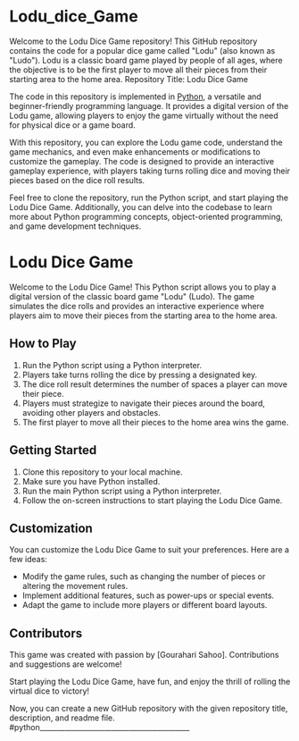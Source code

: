# Lodu_dice_Game
Welcome to the Lodu Dice Game repository! This GitHub repository contains the code for a popular dice game called "Lodu" (also known as "Ludo"). Lodu is a classic board game played by people of all ages, where the objective is to be the first player to move all their pieces from their starting area to the home area.
Repository Title: Lodu Dice Game

The code in this repository is implemented in [Python](https://www.python.org/), a versatile and beginner-friendly programming language. It provides a digital version of the Lodu game, allowing players to enjoy the game virtually without the need for physical dice or a game board.

With this repository, you can explore the Lodu game code, understand the game mechanics, and even make enhancements or modifications to customize the gameplay. The code is designed to provide an interactive gameplay experience, with players taking turns rolling dice and moving their pieces based on the dice roll results.

Feel free to clone the repository, run the Python script, and start playing the Lodu Dice Game. Additionally, you can delve into the codebase to learn more about Python programming concepts, object-oriented programming, and game development techniques.

# Lodu Dice Game

Welcome to the Lodu Dice Game! This Python script allows you to play a digital version of the classic board game "Lodu" (Ludo). The game simulates the dice rolls and provides an interactive experience where players aim to move their pieces from the starting area to the home area.

## How to Play

1.  Run the Python script using a Python interpreter.
2.  Players take turns rolling the dice by pressing a designated key.
3.  The dice roll result determines the number of spaces a player can move their piece.
4.  Players must strategize to navigate their pieces around the board, avoiding other players and obstacles.
5.  The first player to move all their pieces to the home area wins the game.

## Getting Started

1.  Clone this repository to your local machine.
2.  Make sure you have Python installed.
3.  Run the main Python script using a Python interpreter.
4.  Follow the on-screen instructions to start playing the Lodu Dice Game.

## Customization

You can customize the Lodu Dice Game to suit your preferences. Here are a few ideas:

*   Modify the game rules, such as changing the number of pieces or altering the movement rules.
*   Implement additional features, such as power-ups or special events.
*   Adapt the game to include more players or different board layouts.

## Contributors

This game was created with passion by \[Gourahari Sahoo]. Contributions and suggestions are welcome!

Start playing the Lodu Dice Game, have fun, and enjoy the thrill of rolling the virtual dice to victory!

Now, you can create a new GitHub repository with the given repository title, description, and readme file.
#python__________________________________________



